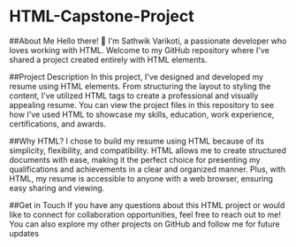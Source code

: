 # HTML-Capstone-Project
##About Me
Hello there! 👋 I'm Sathwik Varikoti, a passionate developer who loves working with HTML. Welcome to my GitHub repository where I've shared a project created entirely with HTML elements.

##Project Description
In this project, I've designed and developed my resume using HTML elements. From structuring the layout to styling the content, I've utilized HTML tags to create a professional and visually appealing resume. You can view the project files in this repository to see how I've used HTML to showcase my skills, education, work experience, certifications, and awards.

##Why HTML?
I chose to build my resume using HTML because of its simplicity, flexibility, and compatibility. HTML allows me to create structured documents with ease, making it the perfect choice for presenting my qualifications and achievements in a clear and organized manner. Plus, with HTML, my resume is accessible to anyone with a web browser, ensuring easy sharing and viewing.

##Get in Touch
If you have any questions about this HTML project or would like to connect for collaboration opportunities, feel free to reach out to me! You can also explore my other projects on GitHub and follow me for future updates
